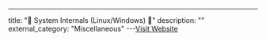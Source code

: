 ---
title: "🔩 System Internals (Linux/Windows) 🔩"
description: ""
external_category: "Miscellaneous"
---[Visit Website](https://github.com/rmusser01/Infosec_Reference/blob/master/Draft/sysinternals.md)

